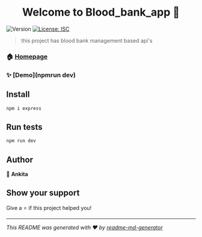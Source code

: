 <h1 align="center">Welcome to Blood_bank_app 👋</h1>
<p>
  <img alt="Version" src="https://img.shields.io/badge/version-1.0.0-blue.svg?cacheSeconds=2592000" />
  <a href="#" target="_blank">
    <img alt="License: ISC" src="https://img.shields.io/badge/License-ISC-yellow.svg" />
  </a>
</p>

> this project has blood bank management based api's

### 🏠 [Homepage](server.js)

### ✨ [Demo](npmrun dev)

## Install

```sh
npm i express
```

## Run tests

```sh
npm run dev
```

## Author

👤 **Ankita**


## Show your support

Give a ⭐️ if this project helped you!

***
_This README was generated with ❤️ by [readme-md-generator](https://github.com/kefranabg/readme-md-generator)_
